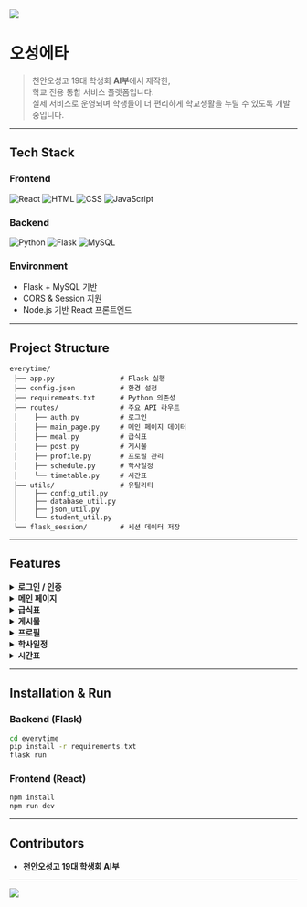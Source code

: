 <img src="https://capsule-render.vercel.app/api?type=waving&color=gradient&height=150&section=header&text=오성에타&fontSize=40&fontColor=ffffff" />

# 오성에타

> 천안오성고 19대 학생회 **AI부**에서 제작한,  
> 학교 전용 통합 서비스 플랫폼입니다.  
> 실제 서비스로 운영되며 학생들이 더 편리하게 학교생활을 누릴 수 있도록 개발 중입니다.

---

## Tech Stack

### Frontend
![React](https://img.shields.io/badge/React-20232A?style=for-the-badge&logo=react&logoColor=61DAFB) 
![HTML](https://img.shields.io/badge/HTML-239120?style=for-the-badge&logo=html5&logoColor=white) 
![CSS](https://img.shields.io/badge/CSS-239120?style=for-the-badge&logo=css3&logoColor=white) 
![JavaScript](https://img.shields.io/badge/JavaScript-F7DF1E?style=for-the-badge&logo=JavaScript&logoColor=black) 

### Backend
![Python](https://img.shields.io/badge/Python-3776AB?style=for-the-badge&logo=python&logoColor=white) 
![Flask](https://img.shields.io/badge/Flask-000000?style=for-the-badge&logo=flask&logoColor=white) 
![MySQL](https://img.shields.io/badge/MySQL-4479A1?style=for-the-badge&logo=mysql&logoColor=white)

### Environment
- Flask + MySQL 기반
- CORS & Session 지원
- Node.js 기반 React 프론트엔드

---

## Project Structure

```
everytime/
 ├── app.py                # Flask 실행
 ├── config.json           # 환경 설정
 ├── requirements.txt      # Python 의존성
 ├── routes/               # 주요 API 라우트
 │    ├── auth.py          # 로그인
 │    ├── main_page.py     # 메인 페이지 데이터
 │    ├── meal.py          # 급식표
 │    ├── post.py          # 게시물
 │    ├── profile.py       # 프로필 관리
 │    ├── schedule.py      # 학사일정
 │    └── timetable.py     # 시간표
 ├── utils/                # 유틸리티
 │    ├── config_util.py
 │    ├── database_util.py
 │    ├── json_util.py
 │    └── student_util.py
 └── flask_session/        # 세션 데이터 저장
```

---

## Features

<details>
<summary><b>로그인 / 인증</b></summary>

- 학생 계정 로그인  
- 세션 기반 인증  
- 사용자 권한 관리  
</details>

<details>
<summary><b>메인 페이지</b></summary>

- 요약 정보 제공  
- 주요 기능 바로가기  
</details>

<details>
<summary><b>급식표</b></summary>

- 날짜별 급식 조회 API  
</details>

<details>
<summary><b>게시물</b></summary>

- 게시물 CRUD 기
- 사용자별 게시물 관리  
</details>

<details>
<summary><b>프로필</b></summary>

- 사용자 프로필 조회 / 수정  
</details>

<details>
<summary><b>학사일정</b></summary>

- 학사 일정표 제공  
</details>

<details>
<summary><b>시간표</b></summary>

- 학년/반 기준 시간표 제공  
</details>

---

## Installation & Run

### Backend (Flask)
```bash
cd everytime
pip install -r requirements.txt
flask run
```

### Frontend (React)
```bash
npm install
npm run dev
```

---

## Contributors
- **천안오성고 19대 학생회 AI부**

---

<img src="https://capsule-render.vercel.app/api?type=waving&color=gradient&height=150&section=footer" />
